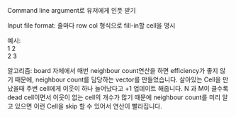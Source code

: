 Command line argument로 유저에게 인풋 받기

Input file format:
줄마다 row col 형식으로 fill-in할 cell을 명시

예시: \
1 2 \
2 3

알고리즘:
board 자체에서 매번 neighbour count연산을 하면 efficiency가 좋지 않기 때문에, neighbour count를 담당하는 vector를 만들었습니다.
살아있는 Cell을 만났을때 주변 cell에게 이웃이 하나 늘어났다고 +1 업데이트 해줍니다.
N 과 M이 클수록 dead cell이면서 이웃이 없는 cell의 개수가 많기 때문에 neighbour count를 미리 알고 있으면 이런 Cell을 skip 할 수 있어서 연산이 빨라집니다.

